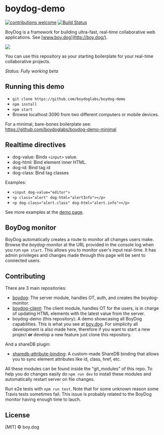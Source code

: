 # boydog-demo

[![contributions welcome](https://img.shields.io/badge/contributions-welcome-brightgreen.svg?style=flat)](https://github.com/boydoglabs/boydog-demo)
[![Build Status](https://travis-ci.org/boydoglabs/boydog-demo.png?branch=master)](https://travis-ci.org/boydoglabs/boydog-demo)

BoyDog is a framework for building ultra-fast, real-time collaborative web applications. See [www.boy.dog](http://boy.dog/).

![](https://raw.githubusercontent.com/boydoglabs/boydog-demo/master/sample.gif)

You can use this repository as your starting boilerplate for your real-time collaborative projects.

*Status: Fully working beta*

## Running this demo

 - `git clone https://github.com/boydoglabs/boydog-demo`
 - `npm install`
 - `npm start`
 - Browse localhost:3090 from two different computers or mobile devices.

For a minimal, bare-bones boilerplate see: https://github.com/boydoglabs/boydog-demo-minimal

## Realtime directives

 - dog-value: Binds `<input>` value.
 - dog-html: Bind element inner HTML.
 - dog-id: Bind tag id
 - dog-class: Bind tag classes

Examples:
 - `<input dog-value="editor">`
 - `<p class="alert" dog-html="alertInfo"></p>`
 - `<p dog-class="alert.class" dog-html="alert.info"></p>`

See more examples at the [demo page](http://boy.dog/).

## BoyDog monitor

BoyDog automatically creates a route to monitor all changes users make. Browse the *boydog-monitor* at the URL provided in the console log when you run `npm start`. This allows you to monitor user's input real-time. It has admin privileges and changes made through this page will be sent to connected users.

## Contributing

There are 3 main repositories:

 - [boydog](https://github.com/boydoglabs/boydog): The server module, handles OT, auth, and creates the boydog-monitor.
 - [boydog-client](https://github.com/boydoglabs/boydog-client): The client module, handles OT for the users, is in charge of updating HTML elements with the latest value from the server.
- boydog-demo (this repository): A demo showcasing all BoyDog capabilities. This is what you see  at [boy.dog](http://www.boy.dog). For simplicity all development is also made here, therefore if you want to start a new project **or** develop a new feature just clone this repository.

And a shareDB plugin:

 - [sharedb-attribute-binding](https://github.com/adelriosantiago/sharedb-attribute-binding): A custom-made ShareDB binding that allows you to sync element attributes like id, class, href, etc.

All these modules can be found inside the "git_modules" of this repo. To help you do changes easily do `npm run dev` to install these modules and automatically restart server on file changes.

Run e2e tests with `npm run test`. Note that for some unknown reason some Travis tests sometimes fail. This issue is probably related to the BoyDog monitor having enough time to lauch.

## License

[MIT] © boy.dog